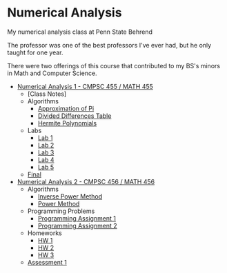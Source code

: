 # Numerical Analysis

My numerical analysis class at Penn State Behrend

The professor was one of the best professors I've ever had, but he only taught for one year.

There were two offerings of this course that contributed to my BS's minors in Math and Computer Science.
- [Numerical Analysis 1 - CMPSC 455 / MATH 455 ](./src/CMPSC_455/)
  - [Class Notes]
  - Algorithms
    - [Approximation of Pi](./src/CMPSC_455/approx_pi.m)
    - [Divided Differences Table](./src/CMPSC_455/divided_differences.m)
    - [Hermite Polynomials](./src/CMPSC_455/Hermite_INT_3.nb)
  - Labs
    - [Lab 1](./src/CMPSC_455/Lab1.m)
    - [Lab 2](./src/CMPSC_455/Lab2.m)
    - [Lab 3](./src/CMPSC_455/Lab3.m)
    - [Lab 4](./src/CMPSC_455/Lab4.m)
    - [Lab 5](./src/CMPSC_455/Lab5.m)
  - [Final](./src/CMPSC_455/Final.m)
- [Numerical Analysis 2 - CMPSC 456 / MATH 456 ](./src/CMPSC_456/)
  - Algorithms
    - [Inverse Power Method](./src/CMPSC_456/invPowerMethod.m)
    - [Power Method](./src/CMPSC_456/powermethod.m)
  - Programming Problems
    - [Programming Assignment 1](./src/CMPSC_456/P1.m)
    - [Programming Assignment 2](./src/CMPSC_456/P2.m)
  - Homeworks
    - [HW 1](./src/CMPSC_456/HW1.m)
    - [HW 2](./src/CMPSC_456/HW2.m)
    - [HW 3](./src/CMPSC_456/HW3.m)
  - [Assessment 1](./src/CMPSC_456/Assessment1.m)